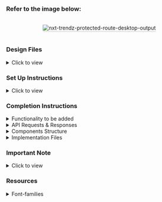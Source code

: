 
### Refer to the image below:

<br/>
<div style="text-align: center;">
    <img src="https://assets.ccbp.in/frontend/content/react-js/nxt-trendz-protected-route-output.gif" alt="nxt-trendz-protected-route-desktop-output" style="max-width:90%;box-shadow:0 2.8px 2.2px rgba(0, 0, 0, 0.12)">
</div>
<br/>

### Design Files

<details>
<summary>Click to view</summary>

- [Extra Small (Size < 576px), Small (Size >= 576px), and Medium (Size >= 768px) - Login, Login Error, Home](https://assets.ccbp.in/frontend/content/react-js/nxt-trendz-authentication-sm-outputs.png)
- [Extra Small (Size < 576px), Small (Size >= 576px), and Medium (Size >= 768px) - Products, Cart](https://assets.ccbp.in/frontend/content/react-js/nxt-trendz-authentication-sm-products-cart-outputs.png)
- [Large (Size >= 992px) and Extra Large (Size >= 1200px) - Login](https://assets.ccbp.in/frontend/content/react-js/nxt-trendz-authentication-lg-login-output.png)
- [Medium (Size >= 768px), Large (Size >= 992px) and Extra Large (Size >= 1200px) - Home](https://assets.ccbp.in/frontend/content/react-js/nxt-trendz-authentication-lg-home-output.png)
- [Medium (Size >= 768px), Large (Size >= 992px) and Extra Large (Size >= 1200px) - Products](https://assets.ccbp.in/frontend/content/react-js/nxt-trendz-authorisation-lg-products-output.png)
- [Medium (Size >= 768px), Large (Size >= 992px) and Extra Large (Size >= 1200px) - Cart](https://assets.ccbp.in/frontend/content/react-js/nxt-trendz-authorisation-lg-cart-output.png)

</details>

### Set Up Instructions

<details>
<summary>Click to view</summary>

- Download dependencies by running `npm install`
- Start up the app using `npm start`
</details>

### Completion Instructions

<details>
<summary>Functionality to be added</summary>
<br/>

The app must have the following functionalities

- When an unauthenticated user tries to access the Home Route, Products Route or Cart Route, then the page should be navigated to the Login Route using the protected route
- When an authenticated user tries to access the Home Route, Products Route or Cart Route, then the page should be navigated to the respective route using the protected route

</details>

<details>

<summary>API Requests & Responses</summary>
<br/>

**loginApiUrl**

#### API: `https://apis.ccbp.in/login`

#### Method: `POST`

#### Description:

Returns a response based on the credentials provided

#### Sample Success Response

```json
{
  "jwt_token": "eyJhbGciOiJIUzI1NiIsInR5cCI6IkpXVCJ9.eyJ1c2VybmFtZSI6InJhaHVsIiwicm9sZSI6IlBSSU1FX1VTRVIiLCJpYXQiOjE2MTk2Mjg2MTN9.nZDlFsnSWArLKKeF0QbmdVfLgzUbx1BGJsqa2kc_21Y"
}
```

#### Sample Failure Response

```json
{
  "status_code": 404,
  "error_msg": "Username is not found"
}
```

</details>

<details>
<summary>Components Structure</summary>

<br/>
<div style="text-align: center;">
    <img src="https://assets.ccbp.in/frontend/content/react-js/nxt-trendz-authentication-login-home-component-structure-breakdown.png" alt="nxt trendz authentication login and home component structure breakdown" style="max-width:100%;box-shadow:0 2.8px 2.2px rgba(0, 0, 0, 0.12)">
</div>
<br/>
<div style="text-align: center;">
    <img src="https://assets.ccbp.in/frontend/content/react-js/nxt-trendz-authentication-products-cart-component-structure-breakdown.png" alt="nxt trendz authentication products and cart component structure breakdown" style="max-width:100%;box-shadow:0 2.8px 2.2px rgba(0, 0, 0, 0.12)">
</div>
<br/>
</details>

<details>
<summary>Implementation Files</summary>
<br/>

Use these files to complete the implementation:

- `src/App.js`
- `src/components/ProtectedRoute/index.js`
</details>

### Important Note

<details>
<summary>Click to view</summary>

<br/>

**The following instructions are required for the tests to pass**

- `Home` route should consist of `/` in the URL path
- `Login` route should consist of `/login` in the URL path
- `Products` route should consist of `/products` in the URL path
- `Cart` route should consist of `/cart` in the URL path
- No need to use the `BrowserRouter` in `App.js` as we have already included in `index.js`
- User credentials

  ```text
   username: rahul
   password: rahul@2021
  ```

</details>

### Resources

<details>
<summary>Font-families</summary>

- Roboto

</details>

